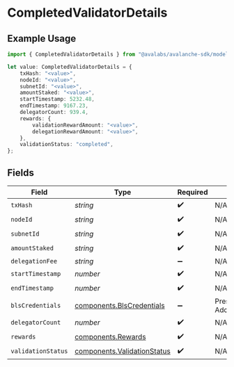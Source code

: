 # CompletedValidatorDetails

## Example Usage

```typescript
import { CompletedValidatorDetails } from "@avalabs/avalanche-sdk/models/components";

let value: CompletedValidatorDetails = {
    txHash: "<value>",
    nodeId: "<value>",
    subnetId: "<value>",
    amountStaked: "<value>",
    startTimestamp: 5232.48,
    endTimestamp: 9167.23,
    delegatorCount: 939.4,
    rewards: {
        validationRewardAmount: "<value>",
        delegationRewardAmount: "<value>",
    },
    validationStatus: "completed",
};
```

## Fields

| Field                                                                      | Type                                                                       | Required                                                                   | Description                                                                |
| -------------------------------------------------------------------------- | -------------------------------------------------------------------------- | -------------------------------------------------------------------------- | -------------------------------------------------------------------------- |
| `txHash`                                                                   | *string*                                                                   | :heavy_check_mark:                                                         | N/A                                                                        |
| `nodeId`                                                                   | *string*                                                                   | :heavy_check_mark:                                                         | N/A                                                                        |
| `subnetId`                                                                 | *string*                                                                   | :heavy_check_mark:                                                         | N/A                                                                        |
| `amountStaked`                                                             | *string*                                                                   | :heavy_check_mark:                                                         | N/A                                                                        |
| `delegationFee`                                                            | *string*                                                                   | :heavy_minus_sign:                                                         | N/A                                                                        |
| `startTimestamp`                                                           | *number*                                                                   | :heavy_check_mark:                                                         | N/A                                                                        |
| `endTimestamp`                                                             | *number*                                                                   | :heavy_check_mark:                                                         | N/A                                                                        |
| `blsCredentials`                                                           | [components.BlsCredentials](../../models/components/blscredentials.md)     | :heavy_minus_sign:                                                         | Present for AddPermissionlessValidatorTx                                   |
| `delegatorCount`                                                           | *number*                                                                   | :heavy_check_mark:                                                         | N/A                                                                        |
| `rewards`                                                                  | [components.Rewards](../../models/components/rewards.md)                   | :heavy_check_mark:                                                         | N/A                                                                        |
| `validationStatus`                                                         | [components.ValidationStatus](../../models/components/validationstatus.md) | :heavy_check_mark:                                                         | N/A                                                                        |